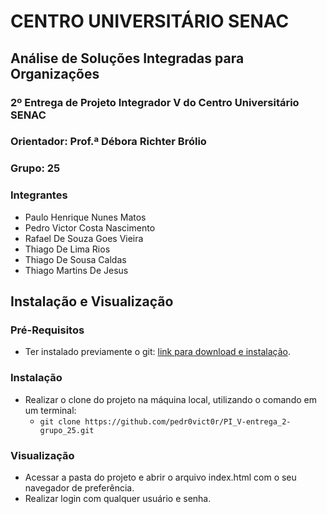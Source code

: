 # CENTRO UNIVERSITÁRIO SENAC

## Análise de Soluções Integradas para Organizações

### 2º Entrega de Projeto Integrador V do Centro Universitário SENAC
### Orientador: Prof.ª Débora Richter Brólio
### Grupo: 25
### Integrantes

 - Paulo Henrique Nunes Matos
 - Pedro Victor Costa Nascimento
 - Rafael De Souza Goes Vieira
 - Thiago De Lima Rios
 - Thiago De Sousa Caldas
 - Thiago Martins De Jesus

## Instalação e Visualização

### Pré-Requisitos

 - Ter instalado previamente o git: [link para download e instalação](https://git-scm.com/downloads).

### Instalação 
 - Realizar o clone do projeto na máquina local, utilizando o comando em um terminal:
    - `git clone https://github.com/pedr0vict0r/PI_V-entrega_2-grupo_25.git`

### Visualização
 - Acessar a pasta do projeto e abrir o arquivo index.html com o seu navegador de preferência.
 - Realizar login com qualquer usuário e senha.
